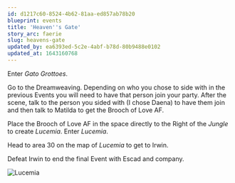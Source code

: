 ```yaml
---
id: d1217c60-8524-4b62-81aa-ed857ab78b20
blueprint: events
title: 'Heaven''s Gate'
story_arc: faerie
slug: heavens-gate
updated_by: ea6393ed-5c2e-4abf-b78d-80b9488e0102
updated_at: 1643160768
---
```

Enter *Gato Grottoes*.

Go to the Dreamweaving. Depending on who you chose to side with in the previous Events you will need to have that person join your party. After the scene, talk to the person you sided with (I chose Daena) to have them join and then talk to Matilda to get the Brooch of Love AF.

Place the Brooch of Love AF in the space directly to the Right of the *Jungle* to create *Lucemia*. Enter *Lucemia*.

Head to area 30 on the map of *Lucemia* to get to Irwin.

Defeat Irwin to end the final Event with Escad and company.

![Lucemia](/assets/img/walkthrough/maps/lucemia.png)